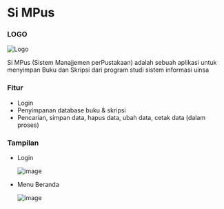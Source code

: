 # Si MPus

### **LOGO**
![Logo](https://github.com/ailsaaurellia/Simpus1/assets/148856554/9d8d7575-aff4-4ec9-96d4-2cbeff6c2310)

Si MPus (Sistem Manajjemen perPustakaan) adalah sebuah aplikasi untuk menyimpan Buku dan Skripsi dari program studi sistem informasi uinsa

### **Fitur**
* Login
* Penyimpanan database buku & skripsi
* Pencarian, simpan data, hapus data, ubah data, cetak data (dalam proses)

### **Tampilan**
* Login
  
  ![image](https://github.com/ailsaaurellia/Simpus1/assets/148856554/e810906d-f811-4317-bc51-7b1635daeb30)
  
* Menu Beranda

  ![image](https://github.com/ailsaaurellia/Simpus1/assets/148856554/9bf24185-9a50-486b-974f-8f7a4a18dfda)
